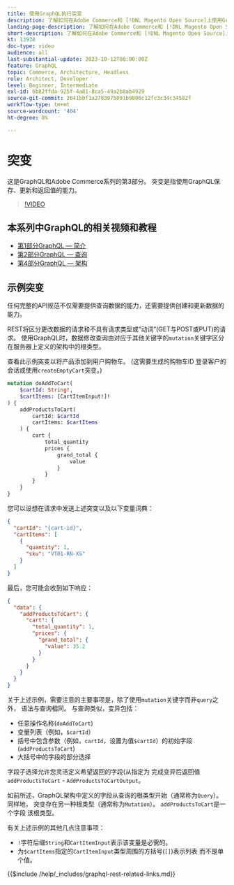 ```yaml
---
title: 使用GraphQL执行突变
description: 了解如何在Adobe Commerce和 [!DNL Magento Open Source]上使用GraphQL执行变异。 使用POST调用执行您的第一个突变。
landing-page-description: 了解如何在Adobe Commerce和 [!DNL Magento Open Source]上使用GraphQL执行变异。 使用POST调用执行您的第一个突变。
short-description: 了解如何在Adobe Commerce和 [!DNL Magento Open Source]上使用GraphQL执行变异。 使用POST调用执行您的第一个突变。
kt: 13938
doc-type: video
audience: all
last-substantial-update: 2023-10-12T00:00:00Z
feature: GraphQL
topic: Commerce, Architecture, Headless
role: Architect, Developer
level: Beginner, Intermediate
exl-id: 6b82ffda-925f-4a81-8ca5-49a2b8ab4929
source-git-commit: 2041bbf1a2783975091b9806c12fc3c34c34582f
workflow-type: tm+mt
source-wordcount: '404'
ht-degree: 0%

---
```


# 突变

这是GraphQL和Adobe Commerce系列的第3部分。 突变是指使用GraphQL保存、更新和返回值的能力。


>[!VIDEO](https://video.tv.adobe.com/v/3424121?learn=on)

## 本系列中GraphQL的相关视频和教程

* [第1部分GraphQL — 简介](../graphql-rest/intro-graphql.md)
* [第2部分GraphQL — 查询](../graphql-rest/graphql-queries.md)
* [第4部分GraphQL — 架构](../graphql-rest/graphql-schema.md)

## 示例突变

任何完整的API规范不仅需要提供查询数据的能力，还需要提供创建和更新数据的能力。

REST将区分更改数据的请求和不具有请求类型或“动词”(GET与POST或PUT)的请求。
使用GraphQL时，数据修改查询由对应于其他关键字的`mutation`关键字区分
在服务器上定义的架构中的根类型。

查看此示例突变以将产品添加到用户购物车。 (这需要生成的购物车ID
登录客户的会话或使用`createEmptyCart`突变。)

```graphql
mutation doAddToCart(
    $cartId: String!,
    $cartItems: [CartItemInput!]!
) {
    addProductsToCart(
        cartId: $cartId
        cartItems: $cartItems
    ) {
        cart {
            total_quantity
            prices {
                grand_total {
                    value
                }
            }
        }
    }
}
```

您可以设想在请求中发送上述突变以及以下变量词典：

```json
{
  "cartId": "{cart-id}",
  "cartItems": [
    {
      "quantity": 1,
      "sku": "VT01-RN-XS"
    }
  ]
}
```

最后，您可能会收到如下响应：

```json
{
  "data": {
    "addProductsToCart": {
      "cart": {
        "total_quantity": 1,
        "prices": {
          "grand_total": {
            "value": 35.2
          }
        }
      }
    }
  }
}
```

关于上述示例，需要注意的主要事项是，除了使用`mutation`关键字而非`query`之外，
语法与查询相同。 与查询类似，变异包括：

* 任意操作名称(`doAddToCart`)
* 变量列表（例如，`$cartId`）
* 括号中包含参数（例如，`cartId`，设置为值`$cartId`）的初始字段(`addProductsToCart`)
* 大括号中的字段的部分选择

字段子选择允许您灵活定义希望返回的字段(从指定为
完成变异后返回值`addProductsToCart` - `AddProductsToCartOutput`。

如前所述，GraphQL架构中定义的字段从查询的根类型开始（通常称为`Query`）。 同样地，
突变存在另一种根类型（通常称为`Mutation`）。 `addProductsToCart`是一个字段
该根类型。

有关上述示例的其他几点注意事项：

* `!`字符后缀`String`和`CartItemInput`表示该变量是必需的。
* 为`$cartItems`指定的`CartItemInput`类型周围的方括号(`[]`)表示列表
而不是单个值。

{{$include /help/_includes/graphql-rest-related-links.md}}
